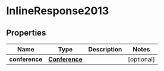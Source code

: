
# InlineResponse2013

## Properties
Name | Type | Description | Notes
------------ | ------------- | ------------- | -------------
**conference** | [**Conference**](Conference.md) |  |  [optional]



